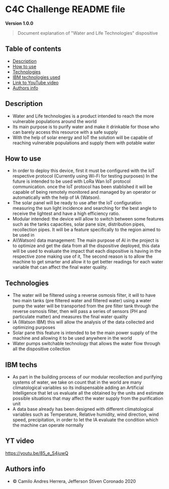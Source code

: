 # C4C Challenge README file

**Version 1.0.0**

> Document explanation of "Water and Life Technologies" dispositive


## Table of contents

- [Description](#Description)
- [How to use](#How-to-use)
- [Technologies](#Technologies)
- [IBM technologies used](#IBM-techs)
- [Link to YouTube video](#YT-video)
- [Authors info](#Authors-info)


## Description 

- Water and Life technologies is a product intended to reach the more vulnerable populations around the world
- Its main purpose is to purify water and make it drinkable for those who can barely access this resource with a safe supply
- With the help of solar energy and IoT the solution will be capable of reaching vulnerable populations and supply them with potable water

## How to use

- In order to deploy this device, first it must be configured with the IoT respective protocol (Currently using Wi-Fi for testing purposes) In the future is intended to be used with LoRa Wan IoT protocol communication. once the IoT protocol has been stablished it will be capable of being remotely monitored and managed by an operator or automatically with the help of IA (Watson).
- The solar panel will be ready to use after the IoT configuration measuring the sun light incidence and searching for the best angle to receive the lightest and have a high efficiency ratio.
- Modular intended: the device will allow to switch between some features such as the tanks capacities, solar pane size, distribution pipes, recollection pipes. It will be a feature specifically to the region aimed to be used in
- AI(Watson) data management: The main purpose of AI in the project is to optimize and get the data from all the dispositive deployed, this data will be used to evaluate the impact that each dispositive is having in the respective zone making use of it, The second reason is to allow the machine to get smarter and allow it to get better readings for each water variable that can affect the final water quality.

## Technologies

- The water will be filtered using a reverse osmosis filter, it will to have two main tanks (pre filtered water and filtered water) using a water pump the water will be transported from the pre filter tank through the reverse osmosis filter, then will pass a series of sensors (PH and particulate matter) and measures the final water quality
- IA (Watson IBM) this will allow the analysis of the data collected and optimizing purposes
- Solar pane this feature is intended to be the main power supply of the machine and allowing it to be used anywhere in the world
- Water pumps switchable technology that allows the water flow through all the dispositive collection

## IBM techs

- As part in the building process of our modular recollection and purifying systems of water, we take on count that in the world are many climatological variables so its indispensable adding an Artificial Intelligence that let us evaluate all the obtained by the units and estimate possible situations that may affect the water supply from the purification unit
- A data base already has been designed with different climatological variables such as Temperature, Relative humidity, wind direction, wind speed, precipitation, in order to let the IA evaluate the condition which the machine can operate normally

## YT video

https://youtu.be/85_e_S4juwQ

## Authors info

- © Camilo Andres Herrera, Jefferson Stiven Coronado 2020
